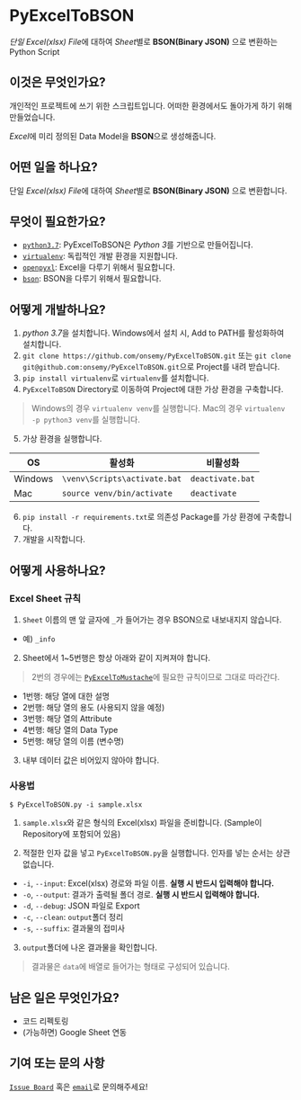 # PyExcelToBSON

*단일 Excel(xlsx) File*에 대하여 *Sheet*별로 **BSON(Binary JSON)** 으로 변환하는 Python Script

## 이것은 무엇인가요?

개인적인 프로젝트에 쓰기 위한 스크립트입니다. 어떠한 환경에서도 돌아가게 하기 위해 만들었습니다.

*Excel*에 미리 정의된 Data Model을 **BSON**으로 생성해줍니다.

## 어떤 일을 하나요?

단일 *Excel(xlsx) File*에 대하여 *Sheet*별로 **BSON(Binary JSON)** 으로 변환합니다.

## 무엇이 필요한가요?

- [`python3.7`](https://www.python.org/downloads/): PyExcelToBSON은 *Python 3*를 기반으로 만들어집니다.
- [`virtualenv`](https://virtualenv.pypa.io/en/stable/): 독립적인 개발 환경을 지원합니다.
- [`openpyxl`](https://openpyxl.readthedocs.io/en/stable/): Excel을 다루기 위해서 필요합니다.
- [`bson`](https://github.com/py-bson/bson): BSON을 다루기 위해서 필요합니다.

## 어떻게 개발하나요?

1. *python 3.7*을 설치합니다. Windows에서 설치 시, Add to PATH를 활성화하여 설치합니다.
2. `git clone https://github.com/onsemy/PyExcelToBSON.git` 또는 `git clone git@github.com:onsemy/PyExcelToBSON.git`으로 Project를 내려 받습니다.
3. `pip install virtualenv`로 `virtualenv`를 설치합니다.
4. `PyExcelToBSON` Directory로 이동하여 Project에 대한 가상 환경을 구축합니다.
  > Windows의 경우 `virtualenv venv`를 실행합니다.
  > Mac의 경우 `virtualenv -p python3 venv`를 실행합니다.
5. 가상 환경을 실행합니다.

 OS | 활성화 | 비활성화 
---|-------|-------
Windows | `\venv\Scripts\activate.bat` | `deactivate.bat`
Mac | `source venv/bin/activate` | `deactivate`

6. `pip install -r requirements.txt`로 의존성 Package를 가상 환경에 구축합니다.
7. 개발을 시작합니다.

## 어떻게 사용하나요?

### Excel Sheet 규칙

1. `Sheet` 이름의 맨 앞 글자에 ```_```가 들어가는 경우 BSON으로 내보내지지 않습니다.

- 예) ```_info```

2. Sheet에서 1~5번행은 항상 아래와 같이 지켜져야 합니다.

> 2번의 경우에는 [`PyExcelToMustache`](https://github.com/onsemy/PyExcelToMustache)에 필요한 규칙이므로 그대로 따라간다.

- 1번행: 해당 열에 대한 설명
- 2번행: 해당 열의 용도 (사용되지 않을 예정)
- 3번행: 해당 열의 Attribute
- 4번행: 해당 열의 Data Type
- 5번행: 해당 열의 이름 (변수명)

3. 내부 데이터 값은 비어있지 않아야 합니다.

### 사용법

```$ PyExcelToBSON.py -i sample.xlsx```

1. ```sample.xlsx```와 같은 형식의 Excel(xlsx) 파일을 준비합니다. (Sample이 Repository에 포함되어 있음)

2. 적절한 인자 값을 넣고 ```PyExcelToBSON.py```을 실행합니다. 인자를 넣는 순서는 상관없습니다.

- ```-i```, ```--input```: Excel(xlsx) 경로와 파일 이름. **실행 시 반드시 입력해야 합니다.**
- ```-o```, ```--output```: 결과가 출력될 폴더 경로. **실행 시 반드시 입력해야 합니다.**
- ```-d```, ```--debug```: JSON 파일로 Export
- ```-c```, ```--clean```: `output`폴더 정리
- ```-s```, ```--suffix```: 결과물의 접미사

3. `output`폴더에 나온 결과물을 확인합니다.

> 결과물은 `data`에 배열로 들어가는 형태로 구성되어 있습니다.

## 남은 일은 무엇인가요?

- 코드 리펙토링
- (가능하면) Google Sheet 연동

## 기여 또는 문의 사항

[`Issue Board`](https://github.com/Game-Pocket/Friday/issues) 혹은 [`email`](mailto:onsemy@gmail.com)로 문의해주세요!
